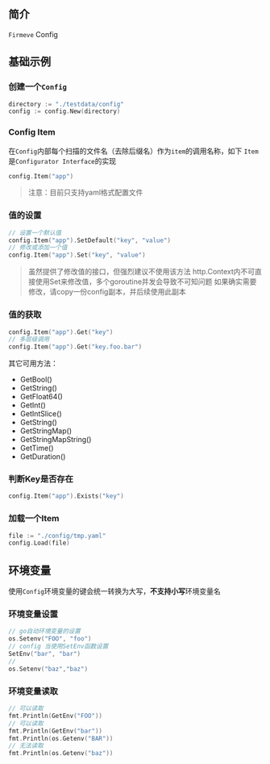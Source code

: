 ## 简介
`Firmeve` Config



## 基础示例

### 创建一个`Config`
```go
directory := "./testdata/config"
config := config.New(directory)
```

### Config Item
在`Config`内部每个扫描的文件名（去除后缀名）作为`item`的调用名称，如下
`Item`是`Configurator Interface`的实现
```go
config.Item("app")
```
> 注意：目前只支持yaml格式配置文件

### 值的设置
```go
// 设置一个默认值
config.Item("app").SetDefault("key", "value")
// 修改或添加一个值
config.Item("app").Set("key", "value")
```

> 虽然提供了修改值的接口，但强烈建议不使用该方法
> http.Context内不可直接使用Set来修改值，多个goroutine并发会导致不可知问题
> 如果确实需要修改，请copy一份config副本，并后续使用此副本

### 值的获取
```go
config.Item("app").Get("key")
// 多层级调用
config.Item("app").Get("key.foo.bar")
```
其它可用方法：
- GetBool()
- GetString()
- GetFloat64()
- GetInt()
- GetIntSlice()
- GetString()
- GetStringMap()
- GetStringMapString()
- GetTime()
- GetDuration()

### 判断Key是否存在 
```go
config.Item("app").Exists("key")
```

### 加载一个Item
```go
file := "./config/tmp.yaml"
config.Load(file)
```

## 环境变量

使用`Config`环境变量的键会统一转换为大写，**不支持小写**环境变量名

### 环境变量设置
```go
// go自动环境变量的设置
os.Setenv("FOO", "foo")
// config 当使用SetEnv函数设置
SetEnv("bar", "bar")
// 
os.Setenv("baz","baz")
``` 
### 环境变量读取
```go
// 可以读取
fmt.Println(GetEnv("FOO"))
// 可以读取
fmt.Println(GetEnv("bar"))
fmt.Println(os.Getenv("BAR"))
// 无法读取
fmt.Println(os.Getenv("baz"))
```